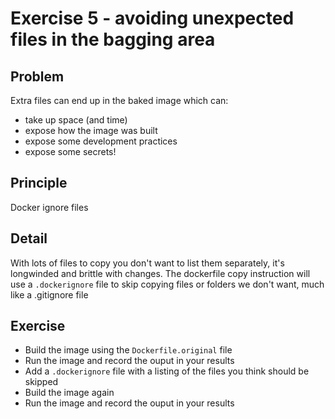 # Exercise 5 -  avoiding unexpected files in the bagging area

## Problem
Extra files can end up in the baked image which can:
- take up space (and time)
- expose how the image was built
- expose some development practices
- expose some secrets!

## Principle
Docker ignore files

## Detail
With lots of files to copy you don't want to list them separately, it's longwinded and brittle with changes.
The dockerfile copy instruction will use a `.dockerignore` file to skip copying files or folders we don't want, much like a .gitignore file

## Exercise
- Build the image using the `Dockerfile.original` file
- Run the image and record the ouput in your results
- Add a `.dockerignore` file with a listing of the files you think should be skipped
- Build the image again
- Run the image and record the ouput in your results
